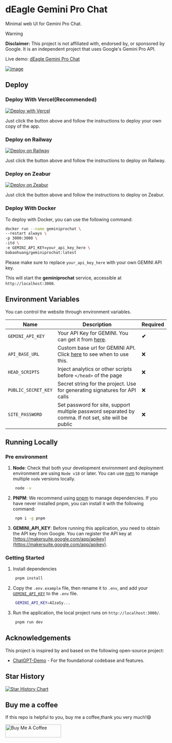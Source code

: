 # dEagle Gemini Pro Chat

Minimal web UI for Gemini Pro Chat.

> [!WARNING]
> **Disclaimer:** This project is not affiliated with, endorsed by, or sponsored by Google. It is an independent project that uses Google's Gemini Pro API.

Live demo: [dEagle Gemini Pro Chat]([https://gprochat.orzllc.com](https://deaglegemini.vercel.app/))

[![image](https://github.com/babaohuang/GeminiProChat/assets/559171/d02fd440-401a-410d-a112-4b10935624c6)](https://www.geminiprochat.com)

## Deploy

### Deploy With Vercel(Recommended)

[![Deploy with Vercel](https://vercel.com/button)](https://vercel.com/new/clone?repository-url=https://github.com/babaohuang/GeminiProChat&env=GEMINI_API_KEY&envDescription=Google%20API%20Key%20for%20GeminiProChat&envLink=https://makersuite.google.com/app/apikey&project-name=gemini-pro-chat&repository-name=gemini-pro-chat&demo-title=Gemini%20Pro%20Chat&demo-description=Minimal%20web%20UI%20for%20Gemini%20Pro.&demo-url=https%3A%2F%2Fgeminiprochat.com&demo-image=https%3A%2F%2Fgeminiprochat.com%2Ficon.svg)

Just click the button above and follow the instructions to deploy your own copy of the app.


### Deploy on Railway

[![Deploy on Railway](https://railway.app/button.svg)](https://railway.app/template/v9QL5u?referralCode=tSzmIe)

Just click the button above and follow the instructions to deploy on Railway.

### Deploy on Zeabur

[![Deploy on Zeabur](https://zeabur.com/button.svg)](https://zeabur.com/templates/1103PJ)

Just click the button above and follow the instructions to deploy on Zeabur.

### Deploy With Docker

To deploy with Docker, you can use the following command:

```bash
docker run --name geminiprochat \
--restart always \
-p 3000:3000 \
-itd \
-e GEMINI_API_KEY=your_api_key_here \
babaohuang/geminiprochat:latest
```
Please make sure to replace `your_api_key_here` with your own GEMINI API key.

This will start the **geminiprochat** service, accessible at `http://localhost:3000`. 

## Environment Variables

You can control the website through environment variables.

| Name | Description | Required |
| --- | --- | --- |
| `GEMINI_API_KEY` | Your API Key for GEMINI. You can get it from [here](https://makersuite.google.com/app/apikey).| **✔** |
| `API_BASE_URL` | Custom base url for GEMINI API. Click [here](https://github.com/babaohuang/GeminiProChat?tab=readme-ov-file#solution-for-user-location-is-not-supported-for-the-api-use) to see when to use this. | ❌ |
| `HEAD_SCRIPTS` | Inject analytics or other scripts before `</head>` of the page | ❌ |
| `PUBLIC_SECRET_KEY` | Secret string for the project. Use for generating signatures for API calls | ❌ |
| `SITE_PASSWORD` | Set password for site, support multiple password separated by comma. If not set, site will be public | ❌ |

## Running Locally

### Pre environment
1. **Node**: Check that both your development environment and deployment environment are using `Node v18` or later. You can use [nvm](https://github.com/nvm-sh/nvm) to manage multiple `node` versions locally.

   ```bash
    node -v
   ```

2. **PNPM**: We recommend using [pnpm](https://pnpm.io/) to manage dependencies. If you have never installed pnpm, you can install it with the following command:

   ```bash
    npm i -g pnpm
   ```

3. **GEMINI_API_KEY**: Before running this application, you need to obtain the API key from Google. You can register the API key at [https://makersuite.google.com/app/apikey](https://makersuite.google.com/app/apikey).

### Getting Started

1. Install dependencies

   ```bash
    pnpm install
   ```

2. Copy the `.env.example` file, then rename it to `.env`, and add your [`GEMINI_API_KEY`](https://makersuite.google.com/app/apikey) to the `.env` file.

   ```bash
    GEMINI_API_KEY=AIzaSy...
   ```

3. Run the application, the local project runs on `http://localhost:3000/`.

   ```bash
    pnpm run dev
   ```

## Acknowledgements

This project is inspired by and based on the following open-source project:

- [ChatGPT-Demo](https://github.com/anse-app/chatgpt-demo) - For the foundational codebase and features.

## Star History

[![Star History Chart](https://api.star-history.com/svg?repos=babaohuang/geminiprochat&type=Timeline)](https://star-history.com/#babaohuang/geminiprochat&Timeline)

## Buy me a coffee

If this repo is helpful to you, buy me a coffee,thank you very much!😄

<a href="https://www.buymeacoffee.com/" target="_blank"><img src="https://cdn.buymeacoffee.com/buttons/default-orange.png" alt="Buy Me A Coffee" height="41" width="174"></a>

